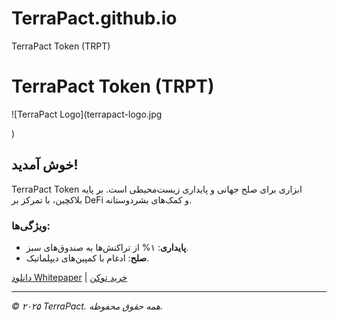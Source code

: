 # TerraPact.github.io
TerraPact Token (TRPT)
# TerraPact Token (TRPT)

![TerraPact Logo](terrapact-logo.jpg

) <!-- لوگوی ما رو اینجا آپلود کن -->

## خوش آمدید!
TerraPact Token ابزاری برای صلح جهانی و پایداری زیست‌محیطی است. بر پایه بلاکچین، با تمرکز بر DeFi و کمک‌های بشردوستانه.

### ویژگی‌ها:
- **پایداری**: ۱% از تراکنش‌ها به صندوق‌های سبز.
- **صلح**: ادغام با کمپین‌های دیپلماتیک.

[دانلود Whitepaper](/whitepaper.pdf) | [خرید توکن](https://dextools.io/app/en/ether/pair-explorer/...) <!-- لینک‌های واقعی رو بعداً اضافه کن -->

---
*© ۲۰۲۵ TerraPact. همه حقوق محفوظه.*
